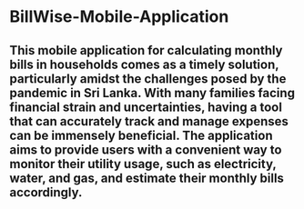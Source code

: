 # BillWise-Mobile-Application

## This mobile application for calculating monthly bills in households comes as a timely solution, particularly amidst the challenges posed by the pandemic in Sri Lanka. With many families facing financial strain and uncertainties, having a tool that can accurately track and manage expenses can be immensely beneficial. The application aims to provide users with a convenient way to monitor their utility usage, such as electricity, water, and gas, and estimate their monthly bills accordingly. 
